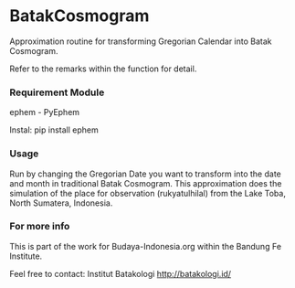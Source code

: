 # BatakCosmogram
Approximation routine for transforming Gregorian Calendar into Batak Cosmogram. 

Refer to the remarks within the function for detail.

### Requirement Module
ephem - PyEphem

Instal: pip install ephem

### Usage

Run by changing the Gregorian Date you want to transform into the date and month in traditional Batak Cosmogram. This approximation does the simulation of the place for observation (rukyatulhilal) from the Lake Toba, North Sumatera, Indonesia.

### For more info
This is part of the work for Budaya-Indonesia.org within the Bandung Fe Institute.

Feel free to contact:
Institut Batakologi http://batakologi.id/



